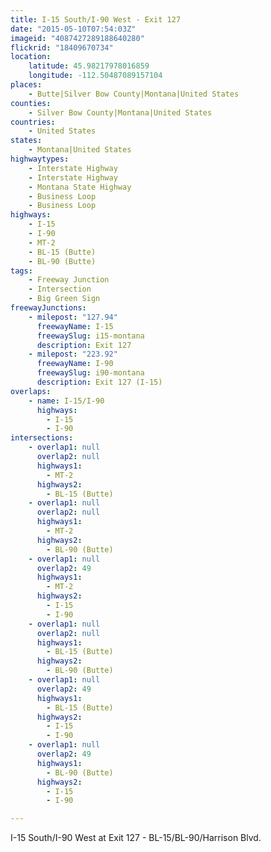 ```yaml
---
title: I-15 South/I-90 West - Exit 127
date: "2015-05-10T07:54:03Z"
imageid: "4087427289188640280"
flickrid: "18409670734"
location:
    latitude: 45.98217978016859
    longitude: -112.50487089157104
places:
    - Butte|Silver Bow County|Montana|United States
counties:
    - Silver Bow County|Montana|United States
countries:
    - United States
states:
    - Montana|United States
highwaytypes:
    - Interstate Highway
    - Interstate Highway
    - Montana State Highway
    - Business Loop
    - Business Loop
highways:
    - I-15
    - I-90
    - MT-2
    - BL-15 (Butte)
    - BL-90 (Butte)
tags:
    - Freeway Junction
    - Intersection
    - Big Green Sign
freewayJunctions:
    - milepost: "127.94"
      freewayName: I-15
      freewaySlug: i15-montana
      description: Exit 127
    - milepost: "223.92"
      freewayName: I-90
      freewaySlug: i90-montana
      description: Exit 127 (I-15)
overlaps:
    - name: I-15/I-90
      highways:
        - I-15
        - I-90
intersections:
    - overlap1: null
      overlap2: null
      highways1:
        - MT-2
      highways2:
        - BL-15 (Butte)
    - overlap1: null
      overlap2: null
      highways1:
        - MT-2
      highways2:
        - BL-90 (Butte)
    - overlap1: null
      overlap2: 49
      highways1:
        - MT-2
      highways2:
        - I-15
        - I-90
    - overlap1: null
      overlap2: null
      highways1:
        - BL-15 (Butte)
      highways2:
        - BL-90 (Butte)
    - overlap1: null
      overlap2: 49
      highways1:
        - BL-15 (Butte)
      highways2:
        - I-15
        - I-90
    - overlap1: null
      overlap2: 49
      highways1:
        - BL-90 (Butte)
      highways2:
        - I-15
        - I-90

---
```

I-15 South/I-90 West at Exit 127 - BL-15/BL-90/Harrison Blvd.